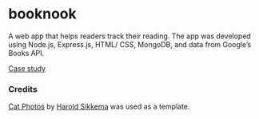 # booknook
A web app that helps readers track their reading. The app was developed using Node.js, Express.js, HTML/ CSS, MongoDB, and data from Google’s Books API.

[Case study](https://www.zhangjas.design/work/booknook)

### Credits
[Cat Photos](https://replit.com/@haroldsikkema/Cat-Photos?v=1) by [Harold Sikkema](https://www.nsitu.ca/) was used as a template.
